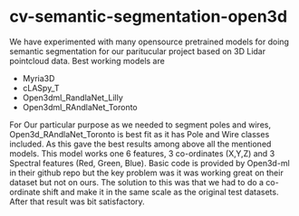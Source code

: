 # cv-semantic-segmentation-open3d
We have experimented with many opensource pretrained models for doing semantic segmentation for our paritucular project based on 3D Lidar pointcloud data.
Best working models are
- Myria3D
- cLASpy_T
- Open3dml_RandlaNet_Lilly
- Open3dml_RAndlaNet_Toronto

For Our particular purpose as we needed to segment poles and wires, Open3d_RAndlaNet_Toronto is best fit as it has Pole and Wire classes included.
As this gave the best results among above all the mentioned models.
This model works one 6 features, 3 co-ordinates (X,Y,Z) and 3 Spectral features (Red, Green, Blue).
Basic code is provided by Open3d-ml in their github repo but the key problem was it was working great on their dataset but not on ours.
The solution to this was that we had to do a co-ordinate shift and make it in the same scale as the original test datasets. After that result was bit satisfactory.

